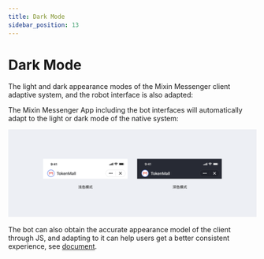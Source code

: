 ```yaml
---
title: Dark Mode
sidebar_position: 13
---
```


# Dark Mode

The light and dark appearance modes of the Mixin Messenger client adaptive system, and the robot interface is also adapted:

The Mixin Messenger App including the bot interfaces will automatically adapt to the light or dark mode of the native system:

![TODO: English Version Img, Dark Mode](./dark-mode.png)

The bot can also obtain the accurate appearance model of the client through JS, and adapting to it can help users get a better consistent experience, see [document](../get-started/js).
